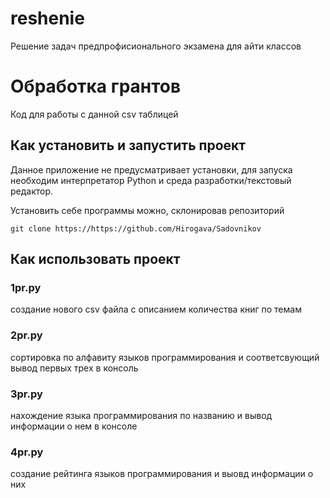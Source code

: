 # reshenie
Решение задач предпрофисионального экзамена для айти классов


# Обработка грантов
Код для работы с данной csv таблицей


## Как установить и запустить проект

Данное приложение не предусматривает установки, для запуска необходим интерпретатор Python и среда разработки/текстовый редактор.

Установить себе программы можно, склонировав репозиторий

`git clone https://https://github.com/Hirogava/Sadovnikov`

## Как использовать проект

### 1pr.py
создание нового csv файла с описанием количества книг по темам

### 2pr.py
сортировка по алфавиту языков программирования и соответсвующий вывод первых трех в консоль

### 3pr.py
нахождение языка программирования по названию и вывод информации о нем в консоле

### 4pr.py
создание рейтинга языков программирования и выовд информации о них
